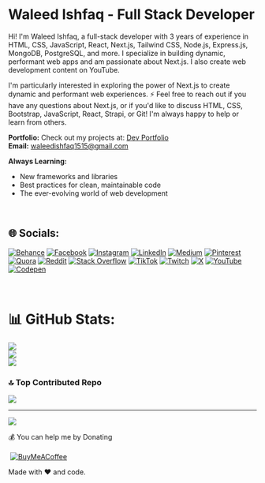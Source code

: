 #  Waleed Ishfaq - Full Stack Developer

Hi! I'm Waleed Ishfaq, a full-stack developer with 3 years of experience in HTML, CSS, JavaScript, React, Next.js, Tailwind CSS, Node.js, Express.js, MongoDB, PostgreSQL, and more. I specialize in building dynamic, performant web apps and am passionate about Next.js. I also create web development content on YouTube.

I'm particularly interested in exploring the power of Next.js to create dynamic and performant web experiences. ⚡️ Feel free to reach out if you have any questions about Next.js, or if you'd like to discuss HTML, CSS, Bootstrap, JavaScript, React, Strapi, or Git! I'm always happy to help or learn from others.

**Portfolio:** Check out my projects at: [Dev Portfolio](https://waleedcodes-portfolio.vercel.app/)<br>
**Email:** waleedishfaq1515@gmail.com

**Always Learning:**
* New frameworks and libraries
* Best practices for clean, maintainable code
* The ever-evolving world of web development

<br>

## 🌐 Socials:
[![Behance](https://img.shields.io/badge/Behance-1769ff?logo=behance&logoColor=white)](https://behance.net/waleedcodes) [![Facebook](https://img.shields.io/badge/Facebook-%231877F2.svg?logo=Facebook&logoColor=white)](https://facebook.com/waleedcodes) [![Instagram](https://img.shields.io/badge/Instagram-%23E4405F.svg?logo=Instagram&logoColor=white)](https://instagram.com/waleedcodes) [![LinkedIn](https://img.shields.io/badge/LinkedIn-%230077B5.svg?logo=linkedin&logoColor=white)](https://linkedin.com/in/waleedcodes) [![Medium](https://img.shields.io/badge/Medium-12100E?logo=medium&logoColor=white)](https://medium.com/@waleedcodes) [![Pinterest](https://img.shields.io/badge/Pinterest-%23E60023.svg?logo=Pinterest&logoColor=white)](https://pinterest.com/waleedcodes) [![Quora](https://img.shields.io/badge/Quora-%23B92B27.svg?logo=Quora&logoColor=white)](https://quora.com/profile/waleedcodes) [![Reddit](https://img.shields.io/badge/Reddit-%23FF4500.svg?logo=Reddit&logoColor=white)](https://reddit.com/user/waleedcodes) [![Stack Overflow](https://img.shields.io/badge/-Stackoverflow-FE7A16?logo=stack-overflow&logoColor=white)](https://stackoverflow.com/users/waleedcodes) [![TikTok](https://img.shields.io/badge/TikTok-%23000000.svg?logo=TikTok&logoColor=white)](https://tiktok.com/@https://www.tiktok.com/@waleedcodes) [![Twitch](https://img.shields.io/badge/Twitch-%239146FF.svg?logo=Twitch&logoColor=white)](https://twitch.tv/waleedcodes) [![X](https://img.shields.io/badge/X-black.svg?logo=X&logoColor=white)](https://x.com/waleedcodes) [![YouTube](https://img.shields.io/badge/YouTube-%23FF0000.svg?logo=YouTube&logoColor=white)](https://youtube.com/@waleedcodes) [![Codepen](https://img.shields.io/badge/Codepen-000000?style=for-the-badge&logo=codepen&logoColor=white)](https://codepen.io/waleedcodes) 
<br>
<br><br>

# 📊 GitHub Stats:
![](https://github-readme-stats.vercel.app/api?username=waleedcodes&theme=default&hide_border=false&include_all_commits=false&count_private=false)<br/>
![](https://github-readme-streak-stats.herokuapp.com/?user=waleedcodes&theme=default&hide_border=false)<br/>
![](https://github-readme-stats.vercel.app/api/top-langs/?username=waleedcodes&theme=default&hide_border=false&include_all_commits=false&count_private=false&layout=compact)

### 🔝 Top Contributed Repo
![](https://github-contributor-stats.vercel.app/api?username=waleedcodes&limit=5&theme=default&combine_all_yearly_contributions=true)

---
[![](https://visitcount.itsvg.in/api?id=waleedcodes&label=Profile%20Views&icon=5&pretty=false)](https://visitcount.itsvg.in)

<!-- Proudly created with GPRM ( https://gprm.itsvg.in ) -->

💰 You can help me by Donating<br><br>
 [![BuyMeACoffee](https://img.shields.io/badge/Buy%20Me%20a%20Coffee-ffdd00?style=for-the-badge&logo=buy-me-a-coffee&logoColor=black)](https://buymeacoffee.com/waleedcodes) 


Made with ❤️ and code. ‍
